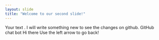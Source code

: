 ```yaml
---
layout: slide
title: "Welcome to our second slide!"
---
```

Your text . I will write something new to see the changes on github.
GitHub chat bot
Hi there
Use the left arrow to go back!
